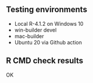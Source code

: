 ## Testing environments

- Local R-4.1.2 on Windows 10
- win-builder devel
- mac-builder
- Ubuntu 20 via Github action


## R CMD check results

OK
